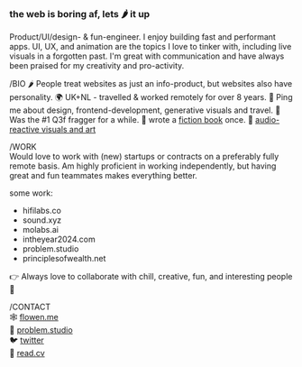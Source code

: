 ### the web is boring af, lets 🌶️ it up

Product/UI/design- & fun-engineer. I enjoy building fast and performant apps. UI, UX, and animation are the topics I love to tinker with, including live visuals in a forgotten past. I'm great with communication and have always been praised for my creativity and pro-activity. 

/BIO
🌶️ People treat websites as just an info-product, but websites also have personality. 
🌍 UK+NL - travelled &amp; worked remotely for over 8 years. 
💬 Ping me about design, frontend-development, generative visuals and travel. 
🔫 Was the #1 Q3f fragger for a while. 
📕 wrote a [fiction book](https://www.amazon.co.uk/Shinbyeong-forgotten-futuristic-illegal-parties-ebook/dp/B07KPDNYV2?crid=2CC2DWF006RVD&dib=eyJ2IjoiMSJ9.9k6s2AN3rVa_tv8nzAHIqGM2wa37tngxCeas4l3FCc8.s3uUWHP2TCx13vee6lRTiKTA3RJwRCGMxjbE7JMbYNA&dib_tag=se&keywords=shinbyeong&nsdOptOutParam=true&qid=1733142864&sprefix=shinbyeong,aps,109&sr=8-6) once. 
💙 [audio-reactive visuals and art](https://instagram.com/flowen_af) 


/WORK  
Would love to work with (new) startups or contracts on a preferably fully remote basis. 
Am highly proficient in working independently, but having great and fun teammates makes everything better.

some work:
- hifilabs.co
- sound.xyz
- molabs.ai
- intheyear2024.com
- problem.studio
- principlesofwealth.net

👉 Always love to collaborate with chill, creative, fun, and interesting people 💙


/CONTACT  
🕸️ [flowen.me](https://flowen.me)  
💙 [problem.studio](https://problem.studio)  
🐦 [twitter](https://twitter.com/flowen_af)  
📝 [read.cv](https://read.cv/flowen)  
